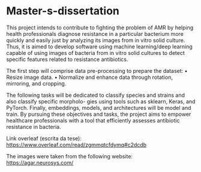 # Master-s-dissertation

This project intends to contribute to fighting the problem of AMR by helping health professionals diagnose
resistance in a particular bacterium more quickly and easily just by analyzing its images from in vitro solid
culture. Thus, it is aimed to develop software using machine learning/deep learning capable of using
images of bacteria from in vitro solid cultures to detect specific features related to resistance antibiotics.

The first step will comprise data pre-processing to prepare the dataset:
• Resize image data.
• Normalize and enhance data through rotation, mirroring, and cropping.

The following tasks will be dedicated to classify species and strains and also classify specific morpholo-
gies using tools such as sklearn, Keras, and PyTorch. Finally, embeddings, models, and architectures will
be model and train.
By pursuing these objectives and tasks, the project aims to empower healthcare professionals with a
tool that efficiently assesses antibiotic resistance in bacteria.

Link overleaf (escrita da tese): https://www.overleaf.com/read/zgmmqtcfdymq#c2dcdb

The images were taken from the following website: https://agar.neurosys.com/
